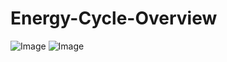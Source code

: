 # Energy-Cycle-Overview
![Image](https://github.com/user-attachments/assets/02069456-fe60-49c6-9b45-dd6f22a13e56)
![Image](https://github.com/user-attachments/assets/d22c5c99-f15c-4032-81ac-09061b0a9a55)
